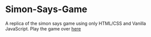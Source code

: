 # Simon-Says-Game
 A replica of the simon says game using only HTML/CSS and Vanilla JavaScript.
 Play the game over [here](https://simon-says-app.netlify.app/)
